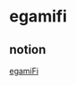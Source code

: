 # egamifi

## notion
[egamiFi](https://www.notion.so/egapool/egamiFi-9e5b387d38224cf6ba857e00da3c7c20)
